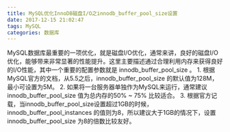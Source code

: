 ```yaml
---
title: MySQL优化InnoDB磁盘I/O之innodb_buffer_pool_size设置
date: 2017-12-15 21:02:47
tags: MySQL
categories: 数据库
---
```


<p>MySQL数据库最重要的一项优化，就是磁盘I/O优化，通常来讲，良好的磁盘I/O优化，能够带来非常显著的性能提升。这里主要描述通过合理利用内存来获得良好的I/O性能，其中一个重要的配置参数就是 innodb_buffer_pool_size 。
<!--more-->
1. 根据MySQL官方的文档，从5.5之后，innodb_buffer_pool_size 的默认值为128M，最小可设置为5M。
2. 如果将一台服务器单独作为MySQL来运行，通常建议 innodb_buffer_pool_size 值为总内存的50% ~ 75% 比较适合。
3. 根据官方记载，当innodb_buffer_pool_size设置超过1GB的时候， innodb_buffer_pool_instances 的值则为8，所以建议大于1GB的情况下，设置 innodb_buffer_pool_size 为8的倍数比较友好。

</p>
